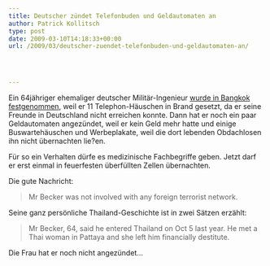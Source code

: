 ```yaml
---
title: Deutscher zündet Telefonbuden und Geldautomaten an
author: Patrick Kollitsch
type: post
date: 2009-03-10T14:18:33+00:00
url: /2009/03/deutscher-zuendet-telefonbuden-und-geldautomaten-an/




---
```

Ein 64jähriger ehemaliger deutscher Militär-Ingenieur [wurde in Bangkok festgenommen][1], weil er 11 Telephon-Häuschen in Brand gesetzt, da er seine Freunde in Deutschland nicht erreichen konnte. Dann hat er noch ein paar Geldautomaten angezündet, weil er kein Geld mehr hatte und einige Buswartehäuschen und Werbeplakate, weil die dort lebenden Obdachlosen ihn nicht übernachten lie?en. 

Für so ein Verhalten dürfe es medizinische Fachbegriffe geben. Jetzt darf er erst einmal in feuerfesten überfüllten Zellen übernachten. 

Die gute Nachricht: 

> Mr Becker was not involved with any foreign terrorist network.

Seine ganz persönliche Thailand-Geschichte ist in zwei Sätzen erzählt:

> Mr Becker, 64, said he entered Thailand on Oct 5 last year. He met a Thai woman in Pattaya and she left him financially destitute.

Die Frau hat er noch nicht angezündet...

 [1]: http://www.bangkokpost.com/breakingnews/137213/german-arsonist-arrested